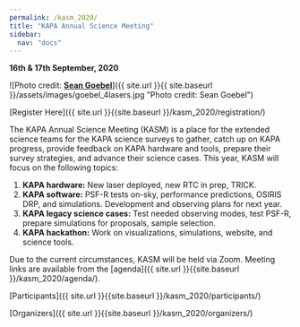 ```yaml
---
permalink: /kasm_2020/
title: "KAPA Annual Science Meeting"
sidebar:
  nav: "docs"
---
```

**16th & 17th September, 2020**

![Photo credit: [**Sean Goebel**](https://www.sgphotos.com)]({{ site.url }}{{ site.baseurl }}/assets/images/goebel_4lasers.jpg "Photo credit: Sean Goebel") 

[Register Here]({{ site.url }}{{site.baseurl }}/kasm_2020/registration/)

The KAPA Annual Science Meeting (KASM) is a place for the extended science teams for the KAPA science surveys to gather, catch up on KAPA progress, provide feedback on KAPA hardware and tools, prepare their survey strategies, and advance their science cases. This year, KASM will focus on the following topics:

1. **KAPA hardware:** New laser deployed, new RTC in prep, TRICK.
2. **KAPA software:** PSF-R tests on-sky, performance predictions, OSIRIS DRP, and simulations. Development and observing plans for next year.
3. **KAPA legacy science cases:** Test needed observing modes, test PSF-R, prepare simulations for proposals, sample selection.
4. **KAPA hackathon:** Work on visualizations, simulations, website, and science tools.

Due to the current circumstances, KASM will be held via Zoom. Meeting links are available from the [agenda]({{ site.url }}{{site.baseurl }}/kasm_2020/agenda/).

[Participants]({{ site.url }}{{site.baseurl }}/kasm_2020/participants/)

[Organizers]({{ site.url }}{{site.baseurl }}/kasm_2020/organizers/)


<!-- <div class="image">

      <img src="{{ site.url }}{{ site.baseurl }}/assets/images/goebel_4lasers.jpg" alt="" />
      
      <h2>KASM<br />16th & 17th September, 2020</h2>

</div> -->
